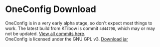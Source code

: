 # OneConfig Download
OneConfig is in a very early alpha stage, so don't expect most things to work.
The latest build from KTibow is commit `4d44798`, which may or may not be updated. [View all commits here](https://github.com/Polyfrost/OneConfig/commits/).  
OneConfig is licensed under the GNU GPL v3.
[Download jar](./oneconfig-1.8.9-forge-0.1.0.jar)
